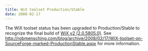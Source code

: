 ```yaml
---
title: WiX toolset Production/Stable
date: 2008-02-17
---
```

The WiX toolset status has been upgraded to Production/Stable to recognize the final build of <a href='http://sourceforge.net/project/showfiles.php?group_id=105970&amp;package_id=114109&amp;release_id=574429'>WiX v2 (2.0.5805.0)</a>. See <a href='http://robmensching.com/blog/archive/2008/02/17/WiX-toolset-on-SourceForge-marked-ProductionStable.aspx'>http://robmensching.com/blog/archive/2008/02/17/WiX-toolset-on-SourceForge-marked-ProductionStable.aspx</a> for more information.
